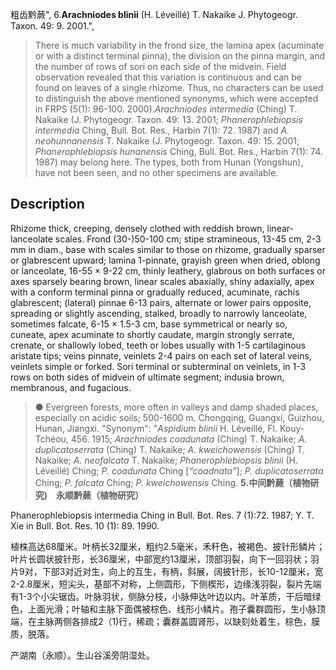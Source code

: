 粗齿黔蕨",
6.**Arachniodes blinii** (H. Léveillé) T. Nakaike J. Phytogeogr. Taxon. 49: 9. 2001.",

> There is much variability in the frond size, the lamina apex (acuminate or with a distinct terminal pinna), the division on the pinna margin, and the number of rows of sori on each side of the midvein. Field observation revealed that this variation is continuous and can be found on leaves of a single rhizome. Thus, no characters can be used to distinguish the above mentioned synonyms, which were accepted in FRPS (5(1): 96-100. 2000).*Arachniodes intermedia* (Ching) T. Nakaike (J. Phytogeogr. Taxon. 49: 13. 2001; *Phanerophlebiopsis intermedia* Ching, Bull. Bot. Res., Harbin 7(1): 72. 1987) and *A. neohunnanensis* T. Nakaike (J. Phytogeogr. Taxon. 49: 15. 2001; *Phanerophlebiopsis hunanensis* Ching, Bull. Bot. Res., Harbin 7(1): 74. 1987) may belong here. The types, both from Hunan (Yongshun), have not been seen, and no other specimens are available.

## Description
Rhizome thick, creeping, densely clothed with reddish brown, linear-lanceolate scales. Frond (30-)50-100 cm; stipe stramineous, 13-45 cm, 2-3 mm in diam., base with scales similar to those on rhizome, gradually sparser or glabrescent upward; lamina 1-pinnate, grayish green when dried, oblong or lanceolate, 16-55 × 9-22 cm, thinly leathery, glabrous on both surfaces or axes sparsely bearing brown, linear scales abaxially, shiny adaxially, apex with a conform terminal pinna or gradually reduced, acuminate, rachis glabrescent; (lateral) pinnae 6-13 pairs, alternate or lower pairs opposite, spreading or slightly ascending, stalked, broadly to narrowly lanceolate, sometimes falcate, 6-15 × 1.5-3 cm, base symmetrical or nearly so, cuneate, apex acuminate to shortly caudate, margin strongly serrate, crenate, or shallowly lobed, teeth or lobes usually with 1-5 cartilaginous aristate tips; veins pinnate, veinlets 2-4 pairs on each set of lateral veins, veinlets simple or forked. Sori terminal or subterminal on veinlets, in 1-3 rows on both sides of midvein of ultimate segment; indusia brown, membranous, and fugacious.

> ● Evergreen forests, more often in valleys and damp shaded places, especially on acidic soils; 500-1600 m. Chongqing, Guangxi, Guizhou, Hunan, Jiangxi.
  "Synonym": "*Aspidium blinii* H. Léveillé, Fl. Kouy-Tchéou, 456. 1915; *Arachniodes coadunata* (Ching) T. Nakaike; *A. duplicatoserrata* (Ching) T. Nakaike; *A. kweichowensis* (Ching) T. Nakaike; *A. neofalcata* T. Nakaike; *Phanerophlebiopsis blinii* (H. Léveillé) Ching; *P. coadunata* Ching [*“coadnata”*]; *P. duplicatoserrata* Ching; *P. falcata* Ching; *P. kweichowensis* Ching.
**5.中间黔蕨（植物研究)　永顺黔蕨（植物研究）**

Phanerophlebiopsis intermedia Ching in Bull. Bot. Res. 7 (1):72. 1987; Y. T. Xie in Bull. Bot. Res. 10 (1): 89. 1990.

植株高达68厘米。叶柄长32厘米，粗约2.5毫米，禾秆色，被褐色、披针形鳞片；叶片长圆状披针形，长36厘米，中部宽约13厘米，顶部羽裂，向下一回羽状；羽片9对，下部3对近对生，向上的互生，有柄，斜展，阔披针形，长10-12厘米，宽2-2.8厘米，短尖头，基部不对称，上侧圆形，下侧楔形，边缘浅羽裂，裂片先端有1-3个小尖锯齿。叶脉羽状，侧脉分枝，小脉伸达叶边以内。叶革质，干后暗绿色，上面光滑；叶轴和主脉下面偶被棕色、线形小鳞片。孢子囊群圆形，生小脉顶端，在主脉两侧各排成2（1)行，稀疏；囊群盖圆肾形，以缺刻处着生，棕色，膜质，脱落。

产湖南（永顺）。生山谷溪旁阴湿处。
